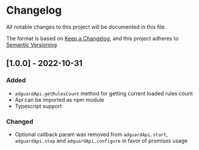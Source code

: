 # Changelog
All notable changes to this project will be documented in this file.

The format is based on [Keep a Changelog](https://keepachangelog.com/en/1.0.0/),
and this project adheres to [Semantic Versioning](https://semver.org/spec/v2.0.0.html).

## [1.0.0] - 2022-10-31
### Added
- `adguardApi.getRulesCount` method for getting current loaded rules count
- Api can be imported as npm module
- Typescript support

### Changed
- Optional callback param was removed from `adguardApi.start`, `adguardApi.stop` and `adguardApi.configure` in favor of promises usage

